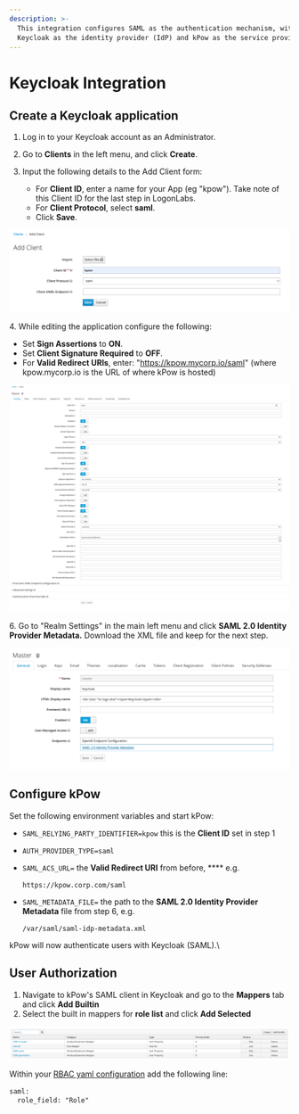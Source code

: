 ```yaml
---
description: >-
  This integration configures SAML as the authentication mechanism, with
  Keycloak as the identity provider (IdP) and kPow as the service provider.
---
```


# Keycloak Integration

## Create a Keycloak application

1. Log in to your Keycloak account as an Administrator.
2. Go to **Clients** in the left menu, and click **Create**.
3.  Input the following details to the Add Client form:

    * For **Client ID**, enter a name for your App (eg "kpow"). Take note of this Client ID for the last step in LogonLabs.
    * For **Client Protocol**, select **saml**.
    * Click **Save**.



![](<../../.gitbook/assets/Screen Shot 2022-04-29 at 9.33.50 am.png>)

4\. While editing the application configure the following:

* Set **Sign Assertions** to **ON**.
* Set **Client Signature Required** to **OFF**.
* For **Valid Redirect URIs**, enter: "https://kpow.mycorp.io/saml" (where kpow.mycorp.io is the URL of where kPow is hosted)

![](<../../.gitbook/assets/Screen Shot 2022-04-29 at 9.36.29 am.png>)

6\. Go to "Realm Settings" in the main left menu and click **SAML 2.0 Identity Provider Metadata.** Download the XML file and keep for the next step.

![](<../../.gitbook/assets/Screen Shot 2022-04-29 at 9.38.55 am.png>)

## Configure kPow

Set the following environment variables and start kPow:

* `SAML_RELYING_PARTY_IDENTIFIER=kpow` this is the **Client ID** set in step 1
* `AUTH_PROVIDER_TYPE=saml`
*   `SAML_ACS_URL=` the **Valid Redirect URI** from before, **** e.g.

    ```
    https://kpow.corp.com/saml
    ```
*   `SAML_METADATA_FILE=` the path to the **SAML 2.0 Identity Provider Metadata** file from step 6, e.g.

    ```
    /var/saml/saml-idp-metadata.xml
    ```

kPow will now authenticate users with Keycloak (SAML).\


## User Authorization

1. Navigate to kPow's SAML client in Keycloak and go to the **Mappers** tab and click **Add Builtin**&#x20;
2. Select the built in mappers for **role list** and click **Add Selected**&#x20;

![](<../../.gitbook/assets/Screen Shot 2022-04-29 at 9.45.49 am.png>)

Within your [RBAC yaml configuration](../../authorization/role-based-access-control.md#saml-integration-generic) add the following line:

```
saml:
  role_field: "Role"
```



